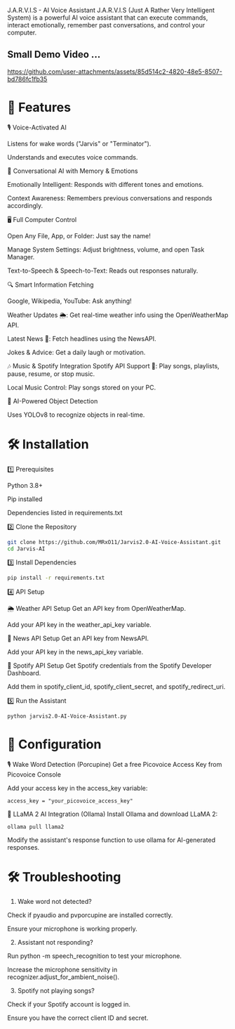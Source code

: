 J.A.R.V.I.S - AI Voice Assistant
J.A.R.V.I.S (Just A Rather Very Intelligent System) is a powerful AI voice assistant that can execute commands, interact emotionally, remember past conversations, and control your computer.

## Small Demo Video ...   

https://github.com/user-attachments/assets/85d514c2-4820-48e5-8507-bd786fc1fb35


# **🚀 Features**

🎙 Voice-Activated AI

Listens for wake words ("Jarvis" or "Terminator").

Understands and executes voice commands.


🧠 Conversational AI with Memory & Emotions

Emotionally Intelligent: Responds with different tones and emotions.

Context Awareness: Remembers previous conversations and responds accordingly.


🖥 Full Computer Control

Open Any File, App, or Folder: Just say the name!

Manage System Settings: Adjust brightness, volume, and open Task Manager.

Text-to-Speech & Speech-to-Text: Reads out responses naturally.


🔍 Smart Information Fetching

Google, Wikipedia, YouTube: Ask anything!

Weather Updates 🌦: Get real-time weather info using the OpenWeatherMap API.

Latest News 📰: Fetch headlines using the NewsAPI.

Jokes & Advice: Get a daily laugh or motivation.

🎶 Music & Spotify Integration
Spotify API Support 🎵: Play songs, playlists, pause, resume, or stop music.

Local Music Control: Play songs stored on your PC.


🎯 AI-Powered Object Detection

Uses YOLOv8 to recognize objects in real-time.




# **🛠 Installation**


1️⃣ Prerequisites

Python 3.8+

Pip installed

Dependencies listed in requirements.txt

2️⃣ Clone the Repository
```bash
git clone https://github.com/MRxO11/Jarvis2.0-AI-Voice-Assistant.git
cd Jarvis-AI
```

3️⃣ Install Dependencies
```bash
pip install -r requirements.txt
```

4️⃣ API Setup

🌦 Weather API Setup
Get an API key from OpenWeatherMap.

Add your API key in the weather_api_key variable.

📰 News API Setup
Get an API key from NewsAPI.

Add your API key in the news_api_key variable.

🎵 Spotify API Setup
Get Spotify credentials from the Spotify Developer Dashboard.

Add them in spotify_client_id, spotify_client_secret, and spotify_redirect_uri.

5️⃣ Run the Assistant
```bash
python jarvis2.0-AI-Voice-Assistant.py
```



# **🔧 Configuration**


🎙 Wake Word Detection (Porcupine)
Get a free Picovoice Access Key from Picovoice Console

Add your access key in the access_key variable:
```
access_key = "your_picovoice_access_key"
```

🤖 LLaMA 2 AI Integration (Ollama)
Install Ollama and download LLaMA 2:
```
ollama pull llama2
```
Modify the assistant's response function to use ollama for AI-generated responses.



# **🛠 Troubleshooting**

1. Wake word not detected?

Check if pyaudio and pvporcupine are installed correctly.

Ensure your microphone is working properly.

2. Assistant not responding?

Run python -m speech_recognition to test your microphone.

Increase the microphone sensitivity in recognizer.adjust_for_ambient_noise().

3. Spotify not playing songs?

Check if your Spotify account is logged in.

Ensure you have the correct client ID and secret.

